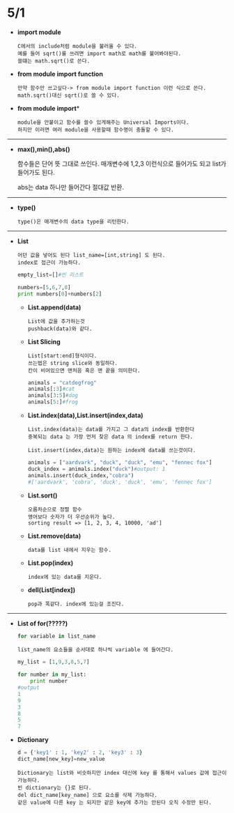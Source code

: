 5/1
======

*	**import module**

		C에서의 include처럼 module을 불러올 수 있다.
		예를 들어 sqrt()를 쓰려면 import math로 math를 불어봐야된다.
		쓸떄는 math.sqrt()로 쓴다.

*	**from module import function**

		만약 함수만 쓰고싶다-> from module import function 이런 식으로 쓴다.
		math.sqrt()대신 sqrt()로 쓸 수 있다.

*	**from module import***

		module을 안붙이고 함수를 쓸수 있게해주는 Universal Imports이다.
		하지만 이러면 여러 module을 사용할때 함수명이 충돌할 수 있다.

***

*	**max(),min(),abs()**

	함수들은 단어 뜻 그대로 쓰인다.
	매개변수에 1,2,3 이런식으로 들어가도 되고 list가 들어가도 된다.

	abs는 data 하나만 들어간다 절대값 반환.

***

*	**type()**
	
		type()은 매개변수의 data type을 리턴한다.

***

*	**List**

		어던 값을 넣어도 된다 list_name=[int,string] 도 된다.
		index로 접근이 가능하다.

	```python
	empty_list=[]#빈 리스트 

	numbers=[5,6,7,8]
	print numbers[0]+numbers[2]

	```

	*	**List.append(data)**

			List에 값을 추가하는것 
			pushback(data)와 같다.

	*	**List Slicing**

			List[start:end]형식이다.
			쓰는법은 string slice와 동일하다.
			칸이 비어있으면 맨처음 혹은 맨 끝을 의미한다.

		```python
		animals = "catdogfrog"
		animals[:3]#cat
		animals[3:5]#dog
		animals[5:]#frog
		```

	*	**List.index(data),List.insert(index,data)**

			List.index(data)는 data를 가지고 그 data의 index를 반환한다
			중복되는 data 는 가장 먼저 찾은 data 의 index를 return 한다.

			List.insert(index,data)는 원하는 index에 data를 쓰는것이다.

		```python
		animals = ["aardvark", "duck", "duck", "emu", "fennec fox"]
		duck_index = animals.index("duck")#output: 1
		animals.insert(duck_index,"cobra")
		#['aardvark', 'cobra', 'duck', 'duck', 'emu', 'fennec fox']
		```

	*	**List.sort()**

			오름차순으로 정렬 함수 
			영어보다 숫자가 더 우선순위가 높다.
			sorting result => [1, 2, 3, 4, 10000, 'ad']

	*	**List.remove(data)**

			data를 list 내에서 지우는 함수.

	*	**List.pop(index)**

			index에 있는 data를 지운다.

	*	**dell(List[index])**

			pop과 똑같다. index에 있는걸 조진다.

***

*	**List of for(?????)**

	```python
	for variable in list_name
	```

		list_name의 요소들을 순서대로 하나씩 variable 에 들어간다.

	```python
	my_list = [1,9,3,8,5,7]

	for number in my_list:
		print number
	#output
	1
	9
	3
	8
	5
	7
	```

*	**Dictionary**
	
	```python
	d = {'key1' : 1, 'key2' : 2, 'key3' : 3}
	dict_name[new_key]=new_value
	```

		Dictionary는 list와 비슷하지만 index 대신에 key 를 통해서 values 값에 접근이 가능하다.
		빈 dictionary는 {}로 된다.
		del dict_name[key_name] 으로 요소를 삭제 가능하다.
		같은 value에 다른 key 는 되지만 같은 key에 추가는 안된다 오직 수정만 된다.
